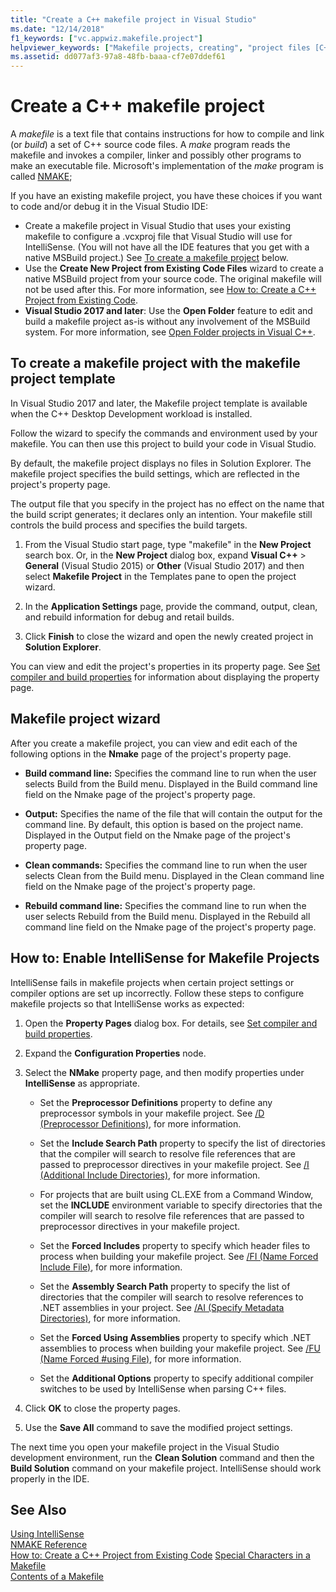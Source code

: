 ```yaml
---
title: "Create a C++ makefile project in Visual Studio"
ms.date: "12/14/2018"
f1_keywords: ["vc.appwiz.makefile.project"]
helpviewer_keywords: ["Makefile projects, creating", "project files [C++], Makefile projects"]
ms.assetid: dd077af3-97a8-48fb-baaa-cf7e07ddef61
---
```

# Create a C++ makefile project

A *makefile* is a text file that contains instructions for how to compile and link (or *build*) a set of C++ source code files. A *make* program reads the makefile and invokes a compiler, linker and possibly other programs to make an executable file. Microsoft's implementation of the *make* program is called [NMAKE](nmake-reference.md);

If you have an existing makefile project, you have these choices if you want to code and/or debug it in the Visual Studio IDE:

- Create a makefile project in Visual Studio that uses your existing makefile to configure a .vcxproj file that Visual Studio will use for IntelliSense. (You will not have all the IDE features that you get with a native MSBuild project.) See [To create a makefile project](#create_a_makefile_project) below.
- Use the **Create New Project from Existing Code Files** wizard to create a native MSBuild project from your source code. The original makefile will not be used after this. For more information, see [How to: Create a C++ Project from Existing Code](../how-to-create-a-cpp-project-from-existing-code.md).
- **Visual Studio 2017 and later**: Use the **Open Folder** feature to edit and build a makefile project as-is without any involvement of the MSBuild system. For more information, see [Open Folder projects in Visual C++](../non-msbuild-projects.md).

## <a name="create_a_makefile_project"> To create a makefile project with the makefile project template

In Visual Studio 2017 and later, the Makefile project template is available when the C++ Desktop Development workload is installed.

Follow the wizard to specify the commands and environment used by your makefile. You can then use this project to build your code in Visual Studio.

By default, the makefile project displays no files in Solution Explorer. The makefile project specifies the build settings, which are reflected in the project's property page.

The output file that you specify in the project has no effect on the name that the build script generates; it declares only an intention. Your makefile still controls the build process and specifies the build targets.

1. From the Visual Studio start page, type "makefile" in the **New Project** search box. Or, in the **New Project** dialog box, expand **Visual C++** > **General** (Visual Studio 2015) or **Other** (Visual Studio 2017) and then select **Makefile Project** in the Templates pane to open the project wizard.

1. In the **Application Settings** page, provide the command, output, clean, and rebuild information for debug and retail builds.

1. Click **Finish** to close the wizard and open the newly created project in **Solution Explorer**.

You can view and edit the project's properties in its property page. See [Set compiler and build properties](../working-with-project-properties.md) for information about displaying the property page.

## Makefile project wizard

After you create a makefile project, you can view and edit each of the following options in the **Nmake** page of the project's property page.

- **Build command line:** Specifies the command line to run when the user selects Build from the Build menu. Displayed in the Build command line field on the Nmake page of the project's property page.

- **Output:** Specifies the name of the file that will contain the output for the command line. By default, this option is based on the project name. Displayed in the Output field on the Nmake page of the project's property page.

- **Clean commands:** Specifies the command line to run when the user selects Clean from the Build menu. Displayed in the Clean command line field on the Nmake page of the project's property page.

- **Rebuild command line:** Specifies the command line to run when the user selects Rebuild from the Build menu. Displayed in the Rebuild all command line field on the Nmake page of the project's property page.

## How to: Enable IntelliSense for Makefile Projects

IntelliSense fails in makefile projects when certain project settings or compiler options are set up incorrectly. Follow these steps to configure makefile projects so that IntelliSense works as expected:

1. Open the **Property Pages** dialog box. For details, see [Set compiler and build properties](../working-with-project-properties.md).

1. Expand the **Configuration Properties** node.

1. Select the **NMake** property page, and then modify properties under **IntelliSense** as appropriate.

   - Set the **Preprocessor Definitions** property to define any preprocessor symbols in your makefile project. See [/D (Preprocessor Definitions)](d-preprocessor-definitions.md), for more information.

   - Set the **Include Search Path** property to specify the list of directories that the compiler will search to resolve file references that are passed to preprocessor directives in your makefile project. See [/I (Additional Include Directories)](i-additional-include-directories.md), for more information.

    - For projects that are built using CL.EXE from a Command Window, set the **INCLUDE** environment variable to specify directories that the compiler will search to resolve file references that are passed to preprocessor directives in your makefile project.

   - Set the **Forced Includes** property to specify which header files to process when building your makefile project. See [/FI (Name Forced Include File)](fi-name-forced-include-file.md), for more information.

   - Set the **Assembly Search Path** property to specify the list of directories that the compiler will search to resolve references to .NET assemblies in your project. See [/AI (Specify Metadata Directories)](ai-specify-metadata-directories.md), for more information.

   - Set the **Forced Using Assemblies** property to specify which .NET assemblies to process when building your makefile project. See [/FU (Name Forced #using File)](fu-name-forced-hash-using-file.md), for more information.

   - Set the **Additional Options** property to specify additional compiler switches to be used by IntelliSense when parsing C++ files.

1. Click **OK** to close the property pages.

1. Use the **Save All** command to save the modified project settings.

The next time you open your makefile project in the Visual Studio development environment, run the **Clean Solution** command and then the **Build Solution** command on your makefile project. IntelliSense should work properly in the IDE.

## See Also

[Using IntelliSense](/visualstudio/ide/using-intellisense)<br>
[NMAKE Reference](nmake-reference.md)<br>
[How to: Create a C++ Project from Existing Code](../how-to-create-a-cpp-project-from-existing-code.md)
[Special Characters in a Makefile](special-characters-in-a-makefile.md)<br/>
[Contents of a Makefile](contents-of-a-makefile.md)<br/>
